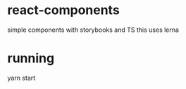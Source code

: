 # react-components

simple components with storybooks and TS
this uses lerna

# running

yarn start
